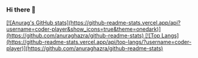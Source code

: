 ### Hi there 👋

<!--
**coder-player/coder-player** is a ✨ _special_ ✨ repository because its `README.md` (this file) appears on your GitHub profile.

Here are some ideas to get you started:

- 🔭 I’m currently working on school...
- 🌱 I’m currently learning java and golang...
- 👯 I’m looking to collaborate on spring...
- 🤔 I’m looking for help with ...
-->
<!-- [![Anurag's GitHub stats](https://github-readme-stats.vercel.app/api?username=coder-player&show_icons=true&theme=onedark)](https://github.com/anuraghazra/github-readme-stats)
[![Top Langs](https://github-readme-stats.vercel.app/api/top-langs/?username=coder-player)](https://github.com/anuraghazra/github-readme-stats) -->

<a href="https://github.com/anuraghazra/github-readme-stats">
  [![Anurag's GitHub stats](https://github-readme-stats.vercel.app/api?username=coder-player&show_icons=true&theme=onedark)](https://github.com/anuraghazra/github-readme-stats)
</a>
<a href="https://github.com/anuraghazra/convoychat">
  [![Top Langs](https://github-readme-stats.vercel.app/api/top-langs/?username=coder-player)](https://github.com/anuraghazra/github-readme-stats)
</a>
